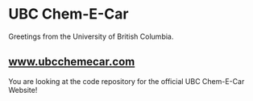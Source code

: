 # UBC Chem-E-Car
Greetings from the University of British Columbia.
## www.ubcchemecar.com
You are looking at the code repository for the official UBC Chem-E-Car Website!
